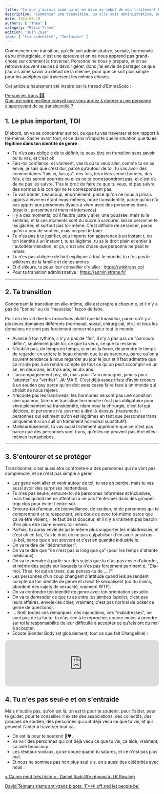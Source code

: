 ```yaml
---
title: "Ce que j’aurais aimé qu’on me dise au début de mon traitement hormonal"
description: "Commencer une transition, qu'elle soit administrative, sociale, hormonale et/ou chirurgicale, c'est une épreuve..."
date: 2024-06-19
authors: [ "Thea" ]
category: "Resis'Trans"
edition: "Juin 2024"
tags: [ "transidentité", "Inclusion" ]
---
```


Commencer une transition, qu'elle soit administrative, sociale, hormonale et/ou chirurgicale, c'est une épreuve et on ne nous apprend pas grand-chose sur comment la traverser. Personne ne nous y prépare, et on se retrouve souvent seul·es à devoir gérer, donc j'ai envie de partager ce que j'aurais aimé savoir au début de la mienne, pour que ce soit plus simple pour les adelphes qui traversent les mêmes choses.

Cet article a hautement été inspiré par le thread d'EmmaSoso :

[Personnes trans 🏳️‍⚧️<br>Quel est votre meilleur conseil que vous auriez à donner a une personne s&#39;apercevant de sa transidentité ?](https://x.com/EmmaSoso3/status/1782070527009452265)

## 1. Le plus important, TOI

D'abord, on va se concentrer sur toi, ce que tu vas traverser et ton rapport à toi-même. Sache avant tout, et ce dans n'importe quelle situation que **tu es légitime dans ton identité de genre** :

- Tu n'es pas obligé·e de te définir, tu peux être en transition sans savoir où tu vas, et c'est ok
- Fais-toi confiance, et vraiment, vas là où tu veux aller, comme tu en as envie, je sais que c'est dur, parce qu’autour de toi, tu vas avoir des commentaires "fais ci, fais ça", des fois, les idées seront bonnes, des fois, elles seront pourries ou elles ne te correspondront pas, et c'est ok de ne pas les suivre. T'as le droit de faire ce que tu veux, et pas suivre des normes à la con qui ne te correspondent pas.
- Tu vas douter, beaucoup, énormément, parce qu'on ne nous a jamais appris à vivre en étant nous-mêmes, notre transidentité, parce qu'on n'a pas appris aux personnes dyacis à vivre avec des personnes trans. (dyacis : personnes ni trans ni intersexes).
- Il y a des moments, où il faudra juste y aller, une poussée, mais tu le sentiras, et là ces moments sont du sucre à savourer, laisse personne te les gâcher, et surtout pas toi-même. C'est difficile de se lancer, parce qu'on a peu de soutien, mais on peut le faire.
- Tu n'as pas à te justifier, peu importe ton apparence à un instant *t*, ou ton identité à un instant *t*, tu es légitime, tu as le droit plein et entier à l'autodétermination, et ça, c'est une chose que personne ne peut te retirer.
- Tu n'es pas obligé·e de tout expliquer à tout le monde, tu n'es pas le wikitrans de la famille et de tes ami·es
- Et d'ailleurs, tu peux leur conseiller d'y aller : https://wikitrans.co/
- Pour ta transition administrative : https://administrans.fr/

---

## 2. Ta transition

Concernant la transition en elle-même, elle est propre à chacun·e, et il n'y a pas de "bonne" ou de "mauvaise" façon de faire.

Puis on devrait dire *les transitions* plutôt que *la transition*, parce qu'il y a plusieurs domaines
différents (hormonal, social, chirurgical, etc.) et tous les domaines ne sont pas forcément concernés pour tout le monde.

- Avance à ton rythme, il n'y a pas de "fin", il n'y a pas pas de "parcours défini", seulement juste toi, ce que tu veux, ce que tu ressens.
- N'oublie pas, de temps en temps, si en as la force, de prendre le temps de regarder en arrière le beau chemin que tu as parcouru, parce qu'on a souvent tendance à nous regarder au jour le jour et il faut admettre que ça n'aide pas à se rendre compte de tout ce qu'on peut accomplir en un an, en deux ans, en trois ans, en dix ans.
- L'accompagnement psy, ok, mais pour t'accompagner, jamais pour "attester" ou "vérifier". JA-MAIS. 
C'est déjà assez triste d’avoir recours à un soutien psy parce qu'on doit sans cesse faire face à un monde qui choisit de nous rejeter.
- N'écoute pas les transmeds, les hormones ne sont pas une condition sine qua non, faire une transition hormonale n'est pas obligatoire pour vivre pleinement sa transidentité, idem pour la chirurgie, c'est toi qui décides, et personne n'a son mot à dire là-dessus. 
(transmeds : personnes qui estiment qu’on est légitimes en tant que personnes trans uniquement si on suit un traitement hormonal substitutif).
- Malheureusement, tu vas aussi tristement apprendre que ce n'est pas parce que des personnes sont trans, qu'elles ne peuvent pas être elles-mêmes transphobes.

---

## 3. S'entourer et se protéger

Transitionner, c'est aussi être confronté·e à des personnes qui ne vont pas comprendre, et ce n'est pas simple à gérer.

- Les gens vont aller et venir autour de toi, tu vas en perdre, mais tu vas aussi avoir des surprises inattendues.
- Tu n'es pas seul·e, entoure-toi de personnes informées et inclusives, mais fais quand même attention à ne pas t'enfermer dans des groupes trop clos pour éviter l'entre-soi.
- Entoure-toi d'amour, de bienveillance, de soutien, et de personnes qui te comprennent et te respectent, sois doux·ce avec toi-même parce que ça va être violent, il te faut de la douceur, et il n'y a vraiment pas besoin d'en plus être dur·e envers toi-même.
- Parfois, tu auras envie de juste même plus supporter les maladresses, et c'est ok en fait, t'as le droit de ne pas culpabiliser d'en avoir aussi ras-le-bol, parce que c'est souvent et c'est en quantité industrielle.
- On va te dire de "dédramatiser".
- On va te dire que "ce n'est pas si long que ça" (pour les temps d'attente médicaux).
- On va te prendre à partie sur des sujets que tu n'as pas envie d'aborder, et même des sujets sur lesquels tu n'es pas forcément pertinent·e, "Dis-moi, Thea, toi qui es trans, que penses-tu de ... ?"
- Les personnes d'un coup changent d'attitude quand iels se rendent compte de ton identité de genre et direct te sexualisent (ou du moins, abordent des sujets de sexualité, vraiment WTF).
- On va confondre ton identité de genre avec ton orientation sexuelle.
- On va te demander ce que tu as entre les jambes (spoiler, c'est pas leurs affaires, envoie-les chier, vraiment, c'est pas normal de poser ce genre de questions).
- ... Bref, toutes ces remarques, ces injonctions, ces "maladresses", ne sont pas de ta faute, tu n'as rien à te reprocher, encore moins à prendre sur toi la responsabilité de leur difficulté à accepter ce qu'iels ont du mal à accepter.
- Écoute Slender Body (et globalement, tout ce que fait Changeline) :

<iframe style="border-radius:12px" src="https://open.spotify.com/embed/track/2lDmxStrfjFc8yjusI2qmw?utm_source=generator&theme=0" width="100%" height="152" frameBorder="0" allowfullscreen="" allow="autoplay; clipboard-write; encrypted-media; fullscreen; picture-in-picture" loading="lazy"></iframe>


## 4. Tu n'es pas seul·e et on s'entraide

Mais n'oublie pas, qu'on est là, on est là pour te soutenir, pour t'aider, pour te guider, pour te conseiller. Il existe des associations, des collectifs, des groupes de soutien, des personnes qui ont déjà vécu ce que tu vis, et qui peuvent t'aider à traverser tout ça.

- On est là pour te soutenir 🤍❤️.
- Va voir des personnes qui ont déjà vécu ce que tu vis, ça aide, vraiment, ça aide beaucoup.
- Les réseaux sociaux, ça se coupe quand tu satures, et ce n'est pas plus mal.
- Et nous ne sommes pas non plus seul·e·s, on a aussi des célébrités avec nous :

[« Ça me rend très triste » : Daniel Radcliffe répond à J.K Rowling](https://www.huffingtonpost.fr/people/article/daniel-radcliffe-repond-a-j-k-rowling-qui-ne-veut-pas-lui-pardonner-d-avoir-pris-la-defense-des-personnes-trans_233386.html)

[David Tennant slams anti-trans bigots: 'F**k off and let people be'](https://www.thepinknews.com/2024/05/07/david-tennant-speaks-out-weaponising-trans-rights/)

